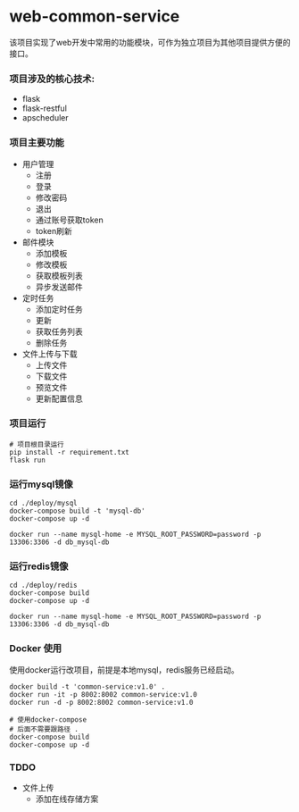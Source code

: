 # web-common-service
该项目实现了web开发中常用的功能模块，可作为独立项目为其他项目提供方便的接口。

### 项目涉及的核心技术:
  - flask
  - flask-restful
  - apscheduler

### 项目主要功能  
- 用户管理
    - 注册
    - 登录
    - 修改密码
    - 退出
    - 通过账号获取token
    - token刷新
- 邮件模块
    - 添加模板
    - 修改模板
    - 获取模板列表
    - 异步发送邮件
- 定时任务
    - 添加定时任务
    - 更新
    - 获取任务列表
    - 删除任务
- 文件上传与下载
    - 上传文件
    - 下载文件
    - 预览文件
    - 更新配置信息

### 项目运行
```shell script
# 项目根目录运行
pip install -r requirement.txt
flask run
```


### 运行mysql镜像
```shell script
cd ./deploy/mysql
docker-compose build -t 'mysql-db'
docker-compose up -d

docker run --name mysql-home -e MYSQL_ROOT_PASSWORD=password -p 13306:3306 -d db_mysql-db
```

### 运行redis镜像
```shell script
cd ./deploy/redis
docker-compose build
docker-compose up -d

docker run --name mysql-home -e MYSQL_ROOT_PASSWORD=password -p 13306:3306 -d db_mysql-db
```

### Docker 使用
使用docker运行改项目，前提是本地mysql，redis服务已经启动。
```shell script
docker build -t 'common-service:v1.0' .
docker run -it -p 8002:8002 common-service:v1.0
docker run -d -p 8002:8002 common-service:v1.0

# 使用docker-compose 
# 后面不需要跟路径 .
docker-compose build
docker-compose up -d
```


### TDDO


- 文件上传
    - 添加在线存储方案
